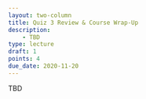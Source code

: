 ```yaml
---
layout: two-column
title: Quiz 3 Review & Course Wrap-Up
description:
    - TBD
type: lecture
draft: 1
points: 4
due_date: 2020-11-20
---
```

TBD